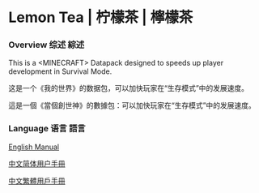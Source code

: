 # Lemon Tea | 柠檬茶 | 檸檬茶


### Overview 综述 綜述

This is a \<MINECRAFT\> Datapack designed to speeds up player development in Survival Mode.

这是一个《我的世界》的数据包，可以加快玩家在“生存模式”中的发展速度。

這是一個《當個創世神》的數據包：可以加快玩家在“生存模式”中的发展速度。


### Language 语言 語言

[English Manual](https://github.com/seesee777/LemonTea_Manual/wiki/home_en-us.md)

[中文简体用户手冊](https://github.com/seesee777/LemonTea_Manual/wiki/home_zh-cn.md)

[中文繁體用戶手冊](https://github.com/seesee777/LemonTea_Manual/wiki/home_zh-tw.md)
